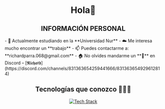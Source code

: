 <h1 align="center">Hola👋</h1>

<h2 align="center">INFORMACIÓN PERSONAL</h2>
- 🔭 Actualmente estudiando en la **Universidad Nur**
- ☁️ Me interesa mucho encontrar un **trabajo**
- 📫 Puedes contactarme a: **richardparra.068@gmail.com**
- 🏠 No olvides mandarme un **👋** en Discord – [𝕽𝖎𝖈𝖍𝖆𝖗𝖉](https://discord.com/channels/831363654259441666/831363654929612814)

<h2 align="center">Tecnologías que conozco 👨🏻‍💻</h2>
<p align="center">
  <a href="https://skillicons.dev">
    <img src="https://skillicons.dev/icons?i=git,cpp,css,discord,postgres,express,angular,nestjs,spring,figma,github,html,java,js,react,kotlin,linux,mysql,nodejs,postman,py,vscode,ps&perline=11,5" alt="Tech Stack" />
  </a>
</p>

